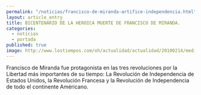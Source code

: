 ```yaml
---
permalink: "/noticias/francisco-de-miranda-artifice-independencia.html"
layout: article_entry
title: BICENTENARIO DE LA HEROICA MUERTE DE FRANCISCO DE MIRANDA.
categories: 
  - noticias
  - portada
published: true
image: http://www.lostiempos.com/oh/actualidad/actualidad/20100214/media_recortes/2010/02/12/103374_gd.jpg
---
```


Francisco de Miranda fue protagonista en las tres revoluciones por la Libertad más importantes de su tiempo: La Revolución de Independencia de Estados Unidos, la Revolución Francesa y la Revolución de Independencia de todo el continente Américano.
